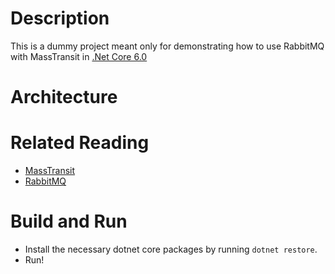 # Description
This is a dummy project meant only for demonstrating how to use RabbitMQ with MassTransit in [.Net Core 6.0](https://dotnet.microsoft.com/en-us/download/dotnet/6.0)

# Architecture


# Related Reading
- [MassTransit](https://masstransit-project.com/)
- [RabbitMQ](https://www.rabbitmq.com/)


# Build and Run
- Install the necessary dotnet core packages by running `dotnet restore`.
- Run!


